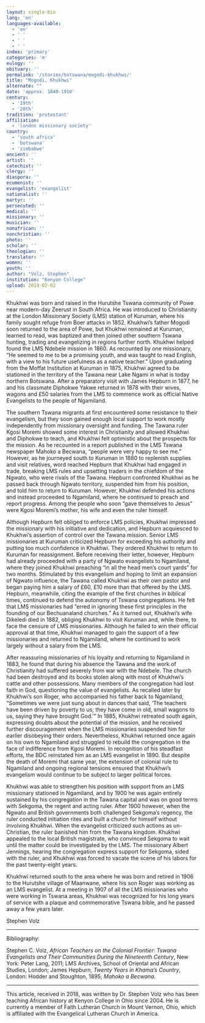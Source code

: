 ```yaml
---
layout: single-bio
lang: 'en'
languages-available:
  - 'en'
  - ' '
  - ' '
  - ' '
index: 'primary'
categories: 'm'
eulogy: ''
obituary: ''
permalink: '/stories/botswana/mogodi-khukhwi/'
title: "Mogodi, Khukhwi"
alternate: ""
date: 'approx. 1840-1910'
century:
  - '19th'
  - '20th'                     
tradition: 'protestant'                       
affiliation:
  - 'london missionary society'
country:
  - 'south africa'
  - 'botswana'
  - 'zimbabwe'
ancient: ''
artist: ''
catechist: ''
clergy: ''
diaspora: ''
ecumenist: ''
evangelist: 'evangelist'
nationalist: ''
martyr: ''
persecuted: ''
medical: ''
missionary: ''
musician: ''
nonafrican: ''
nonchristian: ''
photo: ''
scholar: ''
theologian: ''
translator: ''
women: ''
youth: ''
author: "Volz, Stephen"
institution: "Kenyon College"
upload: 2019-02-02
---
```


Khukhwi was born and raised in the Hurutshe Tswana community of Powe near modern-day Zeerust in South Africa. He was introduced to Christianity at the London Missionary Society (LMS) station of Kuruman, where his family sought refuge from Boer attacks in 1852. Khukhwi’s father Mogodi soon returned to the area of Powe, but Khukhwi remained at Kuruman, learned to read, was baptized and then joined other southern Tswana hunting, trading and evangelizing in regions further north. Khukhwi helped found the LMS Ndebele mission in 1860.  As recounted by one missionary, “He seemed to me to be a promising youth, and was taught to read English, with a view to his future usefulness as a native teacher.” Upon graduating from the Moffat Institution at Kuruman in 1875, Khukhwi agreed to be stationed in the territory of the Tawana near Lake Ngami in what is today northern Botswana. After a preparatory visit with James Hepburn in 1877, he and his classmate Diphokwe Yakwe returned in 1878 with their wives, wagons and £50 salaries from the LMS to commence work as official Native Evangelists to the people of Ngamiland.

The southern Tswana migrants at first encountered some resistance to their evangelism, but they soon gained enough local support to work mostly independently from missionary oversight and funding. The Tawana ruler Kgosi Moremi showed some interest in Christianity and allowed Khukhwi and Diphokwe to teach, and Khukhwi felt optimistic about the prospects for the mission. As he recounted in a report published in the LMS Tswana newspaper Mahoko a Becwana, “people were very happy to see me.” However, as he journeyed south to Kuruman in 1880 to replenish supplies and visit relatives, word reached Hepburn that Khukhwi had engaged in trade, breaking LMS rules and upsetting traders in the chiefdom of the Ngwato, who were rivals of the Tawana. Hepburn confronted Khukhwi as he passed back through Ngwato territory, suspended him from his position, and told him to return to Kuruman. However, Khukhwi defended his actions and instead proceeded to Ngamiland, where he continued to preach and report progress. Among the people who soon “gave themselves to Jesus” were Kgosi Moremi’s mother, his wife and even the ruler himself.

Although Hepburn felt obliged to enforce LMS policies, Khukhwi impressed the missionary with his initiative and dedication, and Hepburn acquiesced to Khukhwi’s assertion of control over the Tawana mission. Senior LMS missionaries at Kuruman criticized Hepburn for exceeding his authority and putting too much confidence in Khukhwi. They ordered Khukhwi to return to Kuruman for reassignment. Before receiving their letter, however, Hepburn had already proceeded with a party of Ngwato evangelists to Ngamiland, where they joined Khukhwi preaching “in all the head men’s court yards” for two months. Stimulated by this evangelism and hoping to limit an expansion of Ngwato influence, the Tawana called Khukhwi as their own pastor and began paying him a salary of £60, £10 more than that offered by the LMS. Hepburn, meanwhile, citing the example of the first churches in biblical times, continued to defend the autonomy of Tswana congregations. He felt that LMS missionaries had “erred in ignoring these first principles in the founding of our Bechuanaland churches.” As it turned out, Khukhwi’s wife Dikeledi died in 1882, obliging Khukhwi to visit Kuruman and, while there, to face the censure of LMS missionaries. Although he failed to win their official approval at that time, Khukhwi managed to gain the support of a few missionaries and returned to Ngamiland, where he continued to work largely without a salary from the LMS.

After reassuring missionaries of his loyalty and returning to Ngamiland in 1883, he found that during his absence the Tawana and the work of Christianity had suffered severely from war with the Ndebele. The church had been destroyed and its books stolen along with most of Khukhwi’s cattle and other possessions. Many members of the congregation had lost faith in God, questioning the value of evangelists. As recalled later by Khukhwi’s son Roger, who accompanied his father back to Ngamiland, “Sometimes we were just sung about in dances that said, ‘The teachers have been driven by poverty to us; they have come in old, small wagons to us, saying they have brought God.’” In 1885, Khukhwi retreated south again, expressing doubts about the potential of the mission, and he received further discouragement when the LMS missionaries suspended him for earlier disobeying their orders. Nevertheless, Khukhwi returned once again on his own to Ngamiland and struggled to rebuild the congregation in the face of indifference from Kgosi Moremi. In recognition of his steadfast efforts, the BDC reinstated him as an LMS evangelist in 1890. But despite the death of Moremi that same year, the extension of colonial rule to Ngamiland and ongoing regional tensions ensured that Khukhwi’s evangelism would continue to be subject to larger political forces.

Khukhwi was able to strengthen his position with support from an LMS missionary stationed in Ngamiland, and by 1900 he was again entirely sustained by his congregation in the Tawana capital and was on good terms with Sekgoma, the regent and acting ruler. After 1900 however, when the Ngwato and British governments both challenged Sekgoma’s regency, the ruler conducted initiation rites and built a church for himself without involving Khukhwi. When the evangelist criticized such actions as un-Christian, the ruler banished him from the Tawana kingdom. Khukhwi appealed to the local British magistrate, who convinced Sekgoma to wait until the matter could be investigated by the LMS. The missionary Albert Jennings, hearing the congregation express support for Sekgoma, sided with the ruler, and Khukhwi was forced to vacate the scene of his labors for the past twenty-eight years.

Khukhwi returned south to the area where he was born and retired in 1906 to the Hurutshe village of Maanwane, where his son Roger was working as an LMS evangelist. At a meeting in 1907 of all the LMS missionaries who were working in Tswana areas, Khukhwi was recognized for his long years of service with a plaque and commemorative Tswana bible, and he passed away a few years later.

Stephen Volz

---

Bibliography:

Stephen C. Volz, *African Teachers on the Colonial Frontier: Tswana Evangelists and Their Communities During the Nineteenth Century*, New York: Peter Lang, 2011; LMS Archives, School of Oriental and African Studies, London; James Hepburn, *Twenty Years in Khama’s Country*, London: Hodder and Stoughton, 1895; *Mahoko a Becwana.*

---

This article, received in 2018, was written by Dr. Stephen Volz who has been teaching African history at Kenyon College in Ohio since 2004. He is currently a member of Faith Lutheran Church in Mount Vernon, Ohio, which is affiliated with the Evangelical Lutheran Church in America.
